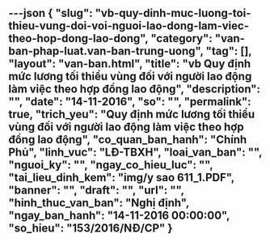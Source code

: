 ---json
{
    "slug": "vb-quy-dinh-muc-luong-toi-thieu-vung-doi-voi-nguoi-lao-dong-lam-viec-theo-hop-dong-lao-dong",
    "category": "van-ban-phap-luat.van-ban-trung-uong",
    "tag": [],
    "layout": "van-ban.html",
    "title": "vb Quy định mức lương tối thiểu vùng đối với người lao động làm việc theo hợp đồng lao động",
    "description": "",
    "date": "14-11-2016",
    "so": "",
    "permalink": true,
    "trich_yeu": "Quy định mức lương tối thiểu vùng đối với người lao động làm việc theo hợp đồng lao động",
    "co_quan_ban_hanh": "Chính Phủ",
    "linh_vuc": "LĐ-TBXH",
    "loai_van_ban": "",
    "nguoi_ky": "",
    "ngay_co_hieu_luc": "",
    "tai_lieu_dinh_kem": "img/y sao 611_1.PDF",
    "banner": "",
    "draft": "",
    "url": "",
    "hinh_thuc_van_ban": "Nghị định",
    "ngay_ban_hanh": "14-11-2016 00:00:00",
    "so_hieu": "153/2016/NĐ/CP"
}
---
